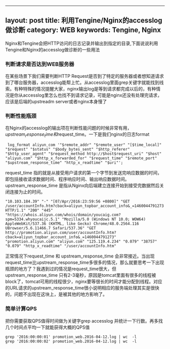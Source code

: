 

---
layout: post
title: 利用Tengine/Nginx的accesslog做诊断
category: WEB
keywords: Tengine, Nginx
---



Nginx和Tengine会把HTTP访问的日志记录并输出到指定的目录,下面说说利用Tengine和Nginx的accesslog做诊断的一些用法

### 判断请求是否达到WEB服务器
在某些场景下我们需要判断HTTP Request是否到了特定的服务器或者想知道请求到了哪台服务器，accesslog能帮上忙。从accesslog里面grep关键字就能找到线索。有种特殊的情况提醒大家，nginx输出log是等到请求都完成以后的，有种情况是你从accesslog里怎么也找不到请求记录，可能是nginx还没有处理完请求，应该是后端的upstreadm server或者nginx本身慢了

### 判断性能瓶颈
在Nginx的accesslog的输出项在判断性能问题的时候非常有用，$upstream_response_time和$request_time。一下是我们nginx的日志format
	
	 log_format aliyun_com '"$remote_addr" "$remote_user" "[$time_local]" "$request" "$status" "$body_bytes_sent" "$http_referer" "$http_user_agent" "$request_method http://$host$request_uri" "$host" "aliyun.com" "$http_x_forwarded_for" "$request_time" "$remote_port" "$upstream_response_time" "http_x_readtime" "$uri"';

request_time 指的就是从接受用户请求的第一个字节到发送完响应数据的时间，即包括接收请求数据时间、程序响应时间、输出响应数据时间。
upstream_response_time 是指从Nginx向后端建立连接开始到接受完数据然后关闭连接为止的时间。
	
	"10.103.184.39" "-" "[07/Apr/2016:23:59:56 +0800]" "GET /user/accountInfo.htm?cback=aliyun_topbar_account_info&_=1460044791273 HTTP/1.1" "200" "445" "https://whois.aliyun.com/whois/domain/youcaig.com?spm=5334.whyoucaijc.5.1" "Mozilla/5.0 (Windows NT 10.0; WOW64) AppleWebKit/537.36 (KHTML, like Gecko) Chrome/48.0.2564.116 UBrowser/5.6.11466.7 Safari/537.36" "GET http://promotion.aliyun.com/user/accountInfo.htm?cback=aliyun_topbar_account_info&_=1460044791273" "promotion.aliyun.com" "aliyun.com" "125.119.4.234" "0.079" "38757" "0.079" "http_x_readtime" "/user/accountInfo.htm"
	
正常情况下request_time 和 upstream_response_time 会非常接近。当出现request_time比upstream_response_time多很多的情况，那么就要思考一下出现瓶颈的地方了？我遇到过的情况是request_time很大，但upstream_response_time 只有2-3毫秒，原因是tomcat里面有很多的线程被block了，tomcat可用的线程很少，nginx要等很长的时间才能分配到线程。对应的URL请求的upstream_response_time很小说明相应的服务端处理其实是很快的，问题不出现在这块上，是被其他的地方影响了。

### 简单计算QPS

把你需要获取QPS值得时间做为关键字grep accesslog 并统计一下行数。再多找几个时间点平均一下就能获得大概的QPS值

	grep '2016:00:00:01' promotion_web.2016-04-12.log | wc  -l
	grep '2016:00:00:02' promotion_web.2016-04-12.log | wc  -l

	 
	 